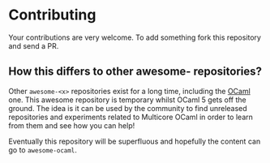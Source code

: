 # Contributing

Your contributions are very welcome. To add something fork this repository and send a PR.

## How this differs to other awesome-<x> repositories?

Other `awesome-<x>` repositories exist for a long time, including the [OCaml](https://github.com/ocaml-community/awesome-ocaml) one. This awesome repository is temporary whilst OCaml 5 gets off the ground. The idea is it can be used by the community to find unreleased repositories and experiments related to Multicore OCaml in order to learn from them and see how you can help!

Eventually this repository will be superfluous and hopefully the content can go to `awesome-ocaml`.  